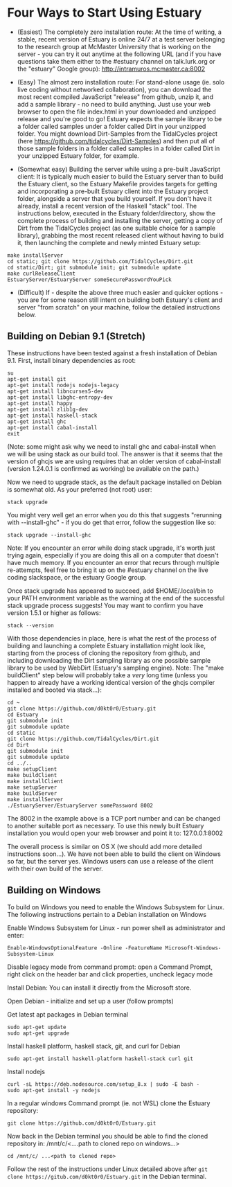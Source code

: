 # Four Ways to Start Using Estuary

- (Easiest) The completely zero installation route: At the time of writing, a stable, recent version of Estuary is online
  24/7 at a test server belonging to the research group at McMaster University that is working
  on the server - you can try it out anytime at the following URL (and if you have
  questions take them either to the &num;estuary channel on talk.lurk.org
  or the "estuary" Google group): http://intramuros.mcmaster.ca:8002

- (Easy) The almost zero installation route: For stand-alone usage (ie. solo live coding without networked collaboration), you
  can download the most recent compiled JavaScript "release" from github, unzip it, and add a sample library - no need to
  build anything. Just use your web browser to open the file index.html in your downloaded and unzipped
  release and you're good to go! Estuary expects the sample library to be a folder called samples under a folder called Dirt in your unzipped folder. You might download Dirt-Samples from the TidalCycles project (here https://github.com/tidalcycles/Dirt-Samples) and then put all of those sample folders in a folder called samples in a folder called Dirt in your unzipped Estuary folder, for example.

- (Somewhat easy) Building the server while using a pre-built JavaScript client: It is typically much easier to build the Estuary server
  than to build the Estuary client, so the Estuary Makefile provides targets for getting and incorporating a pre-built Estuary client into the Estuary project folder, alongside a server that you build yourself. If you don't have it already, install a recent version of the Haskell "stack" tool. The instructions below, executed in the Estuary folder/directory, show the complete process of building and installing the server, getting a copy of Dirt from the TidalCycles project (as one suitable choice for a sample library), grabbing the most recent released client without having to build it, then launching the complete and newly minted Estuary setup:

```
make installServer
cd static; git clone https://github.com/TidalCycles/Dirt.git
cd static/Dirt; git submodule init; git submodule update
make curlReleaseClient
EstuaryServer/EstuaryServer someSecurePasswordYouPick
```

- (Difficult) If - despite the above three much easier and quicker options - you are for some reason still intent on building
  both Estuary's client and server "from scratch" on your machine, follow the detailed instructions below.

## Building on Debian 9.1 (Stretch)

These instructions have been tested against a fresh
installation of Debian 9.1. First, install binary
dependencies as root:

```
su
apt-get install git
apt-get install nodejs nodejs-legacy
apt-get install libncurses5-dev
apt-get install libghc-entropy-dev
apt-get install happy
apt-get install zlib1g-dev
apt-get install haskell-stack
apt-get install ghc
apt-get install cabal-install
exit
```

(Note: some might ask why we need to install ghc and cabal-install when we will be using stack as our build tool.
The answer is that it seems that the version of ghcjs we are using requires that an older version of cabal-install
(version 1.24.0.1 is confirmed as working) be available on the path.)

Now we need to upgrade stack, as the default package installed
on Debian is somewhat old. As your preferred (not root) user:

```
stack upgrade
```

You might very well get an error when you do this that suggests "rerunning with
--install-ghc" - if you do get that error, follow the suggestion like so:

```
stack upgrade --install-ghc
```

Note: If you encounter an error while doing stack upgrade, it's worth just trying again,
especially if you are doing this all on a computer that doesn't have much memory. If
you encounter an error that recurs through multiple re-attempts, feel free to bring
it up on the &num;estuary channel on the live coding slackspace, or the estuary
Google group.

Once stack upgrade has appeared to succeed, add $HOME/.local/bin to your PATH environment
variable as the warning at the end of the successful stack upgrade process suggests! You
may want to confirm you have version 1.5.1 or higher as follows:

```
stack --version
```

With those dependencies in place, here is what the rest of the process of building
and launching a complete Estuary installation might look like, starting from the
process of cloning the repository from github, and including downloading the Dirt
sampling library as one possible sample library to be used by WebDirt (Estuary's
sampling engine). Note: The "make buildClient" step below will probably take a *very*
long time (unless you happen to already have a working identical version of the ghcjs
compiler installed and booted via stack...):

```
cd ~
git clone https://github.com/d0kt0r0/Estuary.git
cd Estuary
git submodule init
git submodule update
cd static
git clone https://github.com/TidalCycles/Dirt.git
cd Dirt
git submodule init
git submodule update
cd ../..
make setupClient
make buildClient
make installClient
make setupServer
make buildServer
make installServer
./EstuaryServer/EstuaryServer somePassword 8002
```

The 8002 in the example above is a TCP port number and can be changed to
another suitable port as necessary. To use this newly built Estuary installation
you would open your web browser and point it to: 127.0.0.1:8002

The overall process is similar on OS X (we should add more detailed instructions soon...).
We have not been able to build the client on Windows so far, but the server yes. Windows
users can use a release of the client with their own build of the server.



## Building on Windows

To build on Windows you need to enable the Windows Subsystem for Linux. The following instructions pertain to a Debian installation on Windows

Enable Windows Subsystem for Linux  - run power shell as administrator and enter:

```Enable-WindowsOptionalFeature -Online -FeatureName Microsoft-Windows-Subsystem-Linux```

Disable legacy mode from command prompt: open a Command Prompt, right click on the header bar and click properties, uncheck legacy mode

Install Debian: You can install it directly from the Microsoft store.

Open Debian - initialize and set up a user (follow prompts)

Get latest apt packages in Debian terminal
```
sudo apt-get update
sudo apt-get upgrade
```


Install haskell platform, haskell stack, git, and curl for Debian

```
sudo apt-get install haskell-platform haskell-stack curl git
```

Install nodejs

```
curl -sL https://deb.nodesource.com/setup_8.x | sudo -E bash -
sudo apt-get install -y nodejs
```

In a regular windows Command prompt (ie. not WSL) clone the Estuary repository:

```
git clone https://github.com/d0kt0r0/Estuary.git
```

Now back in the Debian terminal you should be able to find the cloned repository in: /mnt/c/<....path to cloned repo on windows...>

```
cd /mnt/c/ ...<path to cloned repo>
```

Follow the rest of the instructions under Linux detailed above after ```git clone https://gitub.com/d0kt0r0/Estuary.git``` in the Debian terminal.
